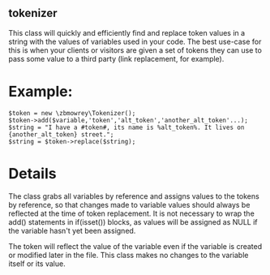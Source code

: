 ## tokenizer

This class will quickly and efficiently find and replace token values in a string with the values of variables
used in your code. The best use-case for this is when your clients or visitors are given a set of tokens they
can use to pass some value to a third party (link replacement, for example).

# Example:

    $token = new \zbmowrey\Tokenizer();
    $token->add($variable,'token','alt_token','another_alt_token'...);
    $string = "I have a #token#, its name is %alt_token%. It lives on {another_alt_token} street.";
    $string = $token->replace($string);
    
# Details

The class grabs all variables by reference and assigns values to the tokens by reference, so that changes made to
variable values should always be reflected at the time of token replacement. It is not necessary to wrap the add()
statements in if(isset()) blocks, as values will be assigned as NULL if the variable hasn't yet been assigned.

The token will reflect the value of the variable even if the variable is created or modified later in the file.
This class makes no changes to the variable itself or its value.
